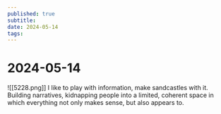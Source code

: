 ```yaml
---
published: true
subtitle: 
date: 2024-05-14
tags: 
---
```


# 2024-05-14
![[5228.png]]
I like to play with information, make sandcastles with it. Building narratives, kidnapping people into a limited, coherent space in which everything not only makes sense, but also appears to.